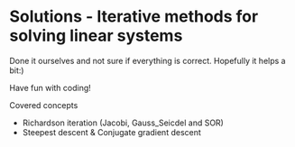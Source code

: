 # Solutions - Iterative methods for solving linear systems
Done it ourselves and not sure if everything is correct. Hopefully it helps a bit:) 

Have fun with coding!

Covered concepts
* Richardson iteration (Jacobi, Gauss_Seicdel and SOR)
* Steepest descent & Conjugate gradient descent

